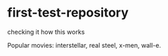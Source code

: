 first-test-repository
=====================

checking it how this works

Popular movies:
  interstellar,
  real steel,
  x-men,
  wall-e.
